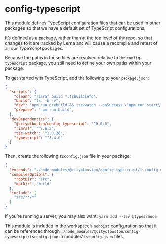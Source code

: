 # config-typescript

This module defines TypeScript configuration files that can be used in other
packages so that we have a default set of TypeScript configurations.

It’s defined as a package, rather than at the top level of the repo, so that
changes to it are tracked by Lerna and will cause a recompile and retest of all
our TypeScript packages.

Because the paths in these files are resolved relative to the
`config-typescript` package, you still need to define your own paths within your
package.

To get started with TypeScript, add the following to your `package.json`:

```json
{
  "scripts": {
    "clean": "rimraf build *.tsbuildinfo",
    "build": "tsc -b -v",
    "dev": "npm run prebuild && tsc-watch --onSuccess \"npm run start\"",
    "prepare": "npm run build",
  },
  "devDependencies": {
    "@cityofboston/config-typescript": "^0.0.0",
    "rimraf": "^2.6.2",
    "tsc-watch": "^1.0.26",
    "typescript": "^3.4.0"
  }
}
```

Then, create the following `tsconfig.json` file in your package:

```json
{
  "extends": "./node_modules/@cityofboston/config-typescript/tsconfig.default.json",
  "compilerOptions": {
    "rootDir": "src",
    "outDir": "build"
  },
  "include": [
    "src/**/*"
  ]
}
```

If you’re running a server, you may also want: `yarn add --dev @types/node`

This module is included in the workspace’s `nohoist` configuration so that it
can be referenced through
`./node_modules/@cityofboston/config-typescript/tsconfig.json` in modules’
`tsconfig.json` files.

